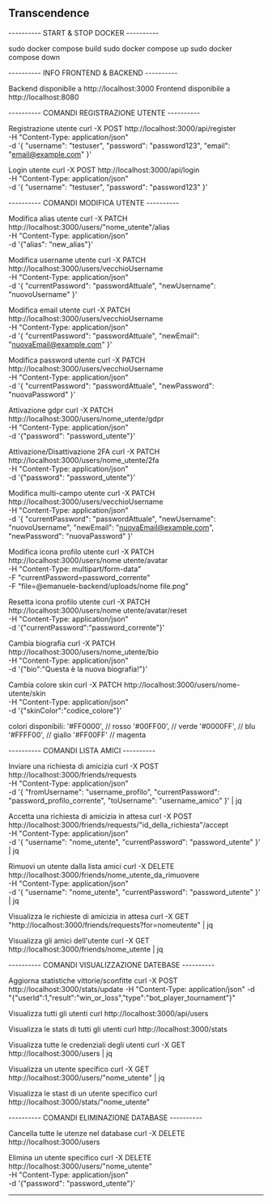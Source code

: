 ## Transcendence

---------- START & STOP DOCKER ----------

sudo docker compose build
sudo docker compose up
sudo docker compose down

---------- INFO FRONTEND & BACKEND ----------

Backend disponibile a http://localhost:3000
Frontend disponibile a http://localhost:8080

---------- COMANDI REGISTRAZIONE UTENTE ----------

Registrazione utente
curl -X POST http://localhost:3000/api/register \
  -H "Content-Type: application/json" \
  -d '{
    "username": "testuser",
    "password": "password123",
    "email": "email@example.com"
  }'

Login utente
curl -X POST http://localhost:3000/api/login \
  -H "Content-Type: application/json" \
  -d '{
    "username": "testuser",
    "password": "password123"
  }'

---------- COMANDI MODIFICA UTENTE ----------

Modifica alias utente
curl -X PATCH http://localhost:3000/users/"nome_utente"/alias \
  -H "Content-Type: application/json" \
  -d '{"alias": "new_alias"}'

Modifica username utente
curl -X PATCH http://localhost:3000/users/vecchioUsername \
  -H "Content-Type: application/json" \
  -d '{
    "currentPassword": "passwordAttuale",
    "newUsername": "nuovoUsername"
  }'

Modifica email utente
curl -X PATCH http://localhost:3000/users/vecchioUsername \
  -H "Content-Type: application/json" \
  -d '{
    "currentPassword": "passwordAttuale",
    "newEmail": "nuovaEmail@example.com"
  }'

Modifica password utente
curl -X PATCH http://localhost:3000/users/vecchioUsername \
  -H "Content-Type: application/json" \
  -d '{
    "currentPassword": "passwordAttuale",
    "newPassword": "nuovaPassword"
  }'

Attivazione gdpr
curl -X PATCH http://localhost:3000/users/nome_utente/gdpr \
  -H "Content-Type: application/json" \
  -d '{"password": "password_utente"}'

Attivazione/Disattivazione 2FA
curl -X PATCH http://localhost:3000/users/nome_utente/2fa \
  -H "Content-Type: application/json" \
  -d '{"password": "password_utente"}'

Modifica multi-campo utente
curl -X PATCH http://localhost:3000/users/vecchioUsername \
  -H "Content-Type: application/json" \
  -d '{
    "currentPassword": "passwordAttuale",
    "newUsername": "nuovoUsername",
    "newEmail": "nuovaEmail@example.com",
    "newPassword": "nuovaPassword"
  }'

Modifica icona profilo utente
curl -X PATCH http://localhost:3000/users/nome utente/avatar \
  -H "Content-Type: multipart/form-data" \
  -F "currentPassword=password_corrente" \
  -F "file=@emanuele-backend/uploads/nome file.png"

Resetta icona profilo utente
curl -X PATCH http://localhost:3000/users/nome utente/avatar/reset \
  -H "Content-Type: application/json" \
  -d '{"currentPassword":"password_corrente"}'

Cambia biografia
curl -X PATCH http://localhost:3000/users/nome_utente/bio \
  -H "Content-Type: application/json" \
  -d '{"bio":"Questa è la nuova biografia!"}'

Cambia colore skin
curl -X PATCH http://localhost:3000/users/nome-utente/skin \
  -H "Content-Type: application/json" \
  -d '{"skinColor":"codice_colore"}'

colori disponibili:
  '#FF0000', // rosso
  '#00FF00', // verde
  '#0000FF', // blu
  '#FFFF00', // giallo
  '#FF00FF'  // magenta

---------- COMANDI LISTA AMICI ----------

Inviare una richiesta di amicizia
curl -X POST http://localhost:3000/friends/requests \
  -H "Content-Type: application/json" \
  -d '{
    "fromUsername": "username_profilo",
    "currentPassword": "password_profilo_corrente",
    "toUsername": "username_amico"
  }' | jq

Accetta una richiesta di amicizia in attesa
curl -X POST http://localhost:3000/friends/requests/"id_della_richiesta"/accept \
  -H "Content-Type: application/json" \
  -d '{
    "username": "nome_utente",
    "currentPassword": "password_utente"
  }' | jq

Rimuovi un utente dalla lista amici
curl -X DELETE http://localhost:3000/friends/nome_utente_da_rimuovere \
  -H "Content-Type: application/json" \
  -d '{
    "username": "nome_utente",
    "currentPassword": "password_utente"
  }' | jq

Visualizza le richieste di amicizia in attesa 
curl -X GET "http://localhost:3000/friends/requests?for=nomeutente" | jq

Visualizza gli amici dell'utente
curl -X GET http://localhost:3000/friends/nome_utente | jq

---------- COMANDI VISUALIZZAZIONE DATEBASE ----------

Aggiorna statistiche vittorie/sconfitte
curl -X POST http://localhost:3000/stats/update -H "Content-Type: application/json" -d \
"{\"userId\":1,\"result\":\"win_or_loss\",\"type\":\"bot_player_tournament\"}"

Visualizza tutti gli utenti
curl http://localhost:3000/api/users

Visualizza le stats di tutti gli utenti
curl http://localhost:3000/stats

Visualizza tutte le credenziali degli utenti
curl -X GET http://localhost:3000/users | jq

Visualizza un utente specifico
curl -X GET http://localhost:3000/users/"nome_utente" | jq

Visualizza le stast di un utente specifico
curl http://localhost:3000/stats/"nome_utente"

---------- COMANDI ELIMINAZIONE DATABASE ----------

Cancella tutte le utenze nel database
curl -X DELETE http://localhost:3000/users

Elimina un utente specifico
curl -X DELETE http://localhost:3000/users/"nome_utente" \
  -H "Content-Type: application/json" \
  -d '{"password": "password_utente"}'

--------------------